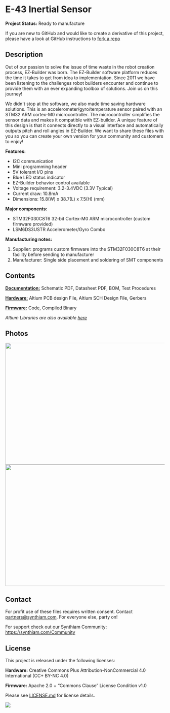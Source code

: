 # E-43 Inertial Sensor

**Project Status:** Ready to manufacture

If you are new to GitHub and would like to create a derivative of this project, please have a look at GitHub instructions to [fork a repo](https://help.github.com/en/articles/fork-a-repo)

## Description

Out of our passion to solve the issue of time waste in the robot creation process, EZ-Builder was born. The EZ-Builder software platform reduces the time it takes to get from idea to implementation. Since 2011 we have been listening to the challenges robot builders encounter and continue to provide them with an ever expanding toolbox of solutions. Join us on this journey!

We didn't stop at the software, we also made time saving hardware solutions. This is an accelerometer/gyro/temperature sensor paired with an STM32 ARM cortex-M0 microcontroller. The microcontroller simplifies the sensor data and makes it compatible with EZ-builder. A unique feature of this design is that it connects directly to a visual interface and automatically outputs pitch and roll angles in EZ-Builder. We want to share these files with you so you can create your own version for your community and customers to enjoy!

**Features:** 
- I2C communication
- Mini programming header
- 5V tolerant I/O pins
- Blue LED status indicator
- EZ-Builder behavior control available
- Voltage requirement: 3.2-3.4VDC (3.3V Typical)
- Current draw: 10.8mA
- Dimensions: 15.8(W) x 38.7(L) x 7.5(H) (mm)

**Major components:** 
- STM32F030C8T6 32-bit Cortex-M0 ARM microcontroller (custom firmware provided)
- LSM6DS3USTR Accelerometer/Gyro Combo 

**Manufacturing notes:** 
1. Supplier: programs custom firmware into the STM32F030C8T6 at their facility before sending to manufacturer
2. Manufacturer: Single side placement and soldering of SMT components

## Contents

[**Documentation:**](https://github.com/synthiam/E-43_Inertial_Sensor/tree/master/E-43%20Documentation) Schematic PDF, Datasheet PDF, BOM, Test Procedures

[**Hardware:**](https://github.com/synthiam/E-43_Inertial_Sensor/tree/master/E-43%20Hardware) Altium PCB design File, Altium SCH Design File, Gerbers

[**Firmware:**](https://github.com/synthiam/E-43_Inertial_Sensor/tree/master/E-43%20Firmware) Code, Compiled Binary

*Altium Libraries are also available <a href="https://github.com/synthiam/Synthiam_Altium_Librairies">here</a>*

## Photos

<p align="left">
<img src="https://live.staticflickr.com/65535/40785586263_a348ae7096_k.jpg" width="683" height="383">
<img src="https://live.staticflickr.com/65535/46962806074_21fb103b8a_k.jpg" width="683" height="383"></p>

## Contact

For profit use of these files requires written consent. Contact partners@synthiam.com. For everyone else, party on!

For support check out our Synthiam Community: https://synthiam.com/Community

## License

This project is released under the following licenses:

**Hardware:** Creative Commons Plus Attribution-NonCommercial 4.0 International (CC+ BY-NC 4.0)

**Firmware:** Apache 2.0 + “Commons Clause” License Condition v1.0

Please see [LICENSE.md](https://github.com/synthiam/E-43_Inertial_Sensor/blob/master/LICENSE.md) for license details.

<a href="https://synthiam.com"><img src="https://live.staticflickr.com/65535/47791527651_358dffb302_m.jpg"></a>
